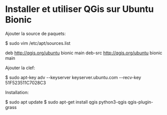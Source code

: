 # Installer et utiliser QGis sur Ubuntu Bionic

Ajouter la source de paquets:

  $ sudo vim /etc/apt/sources.list

  deb http://qgis.org/ubuntu bionic main
  deb-src http://qgis.org/ubuntu bionic main

Ajouter la clef:

  $ sudo apt-key adv --keyserver keyserver.ubuntu.com --recv-key 51F523511C7028C3


Installation:

  $ sudo apt update
  $ sudo apt-get install qgis python3-qgis qgis-plugin-grass


